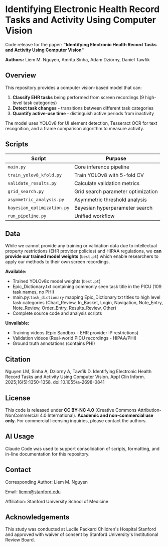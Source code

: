 # Identifying Electronic Health Record Tasks and Activity Using Computer Vision

Code release for the paper: **"Identifying Electronic Health Record Tasks and Activity Using Computer Vision"**

**Authors:** Liem M. Nguyen, Amrita Sinha, Adam Dziorny, Daniel Tawfik

## Overview

This repository provides a computer vision-based model that can:
1. **Classify EHR tasks** being performed from screen recordings (9 high-level task categories)
2. **Detect task changes** - transitions between different task categories
3. **Quantify active-use time** - distinguish active periods from inactivity

The model uses YOLOv8 for UI element detection, Tesseract OCR for text recognition, and a frame comparison algorithm to measure activity.

## Scripts

| Script | Purpose |
|--------|---------|
| `main.py` | Core inference pipeline 
| `train_yolov8_kfold.py` | Train YOLOv8 with 5-fold CV
| `validate_results.py` | Calculate validation metrics 
| `grid_search.py` | Grid search parameter optimization
| `asymmetric_analysis.py` | Asymmetric threshold analysis
| `bayesian_optimization.py` | Bayesian hyperparameter search
| `run_pipeline.py` | Unified workflow


## Data

While we cannot provide any training or validation data due to intellectual property restrictions (EHR provider policies) and HIPAA regulations, we **can provide our trained model weights** (`best.pt`) which enable researchers to apply our methods to their own screen recordings.

**Available:**
- Trained YOLOv8x model weights (`best.pt`)
- Epic_Dictionary.txt containing commonly seen task title in the PICU (109 task names, no PHI)
- main.py:`task_dictionary` mapping Epic_Dictionary.txt titles to high level task categories (Chart_Review, In_Basket, Login, Navigation, Note_Entry, Note_Review, Order_Entry, Results_Review, Other) 
- Complete source code and analysis scripts

**Unvailable:**
- Training videos (Epic Sandbox - EHR provider IP restrictions)
- Validation videos (Real-world PICU recordings - HIPAA/PHI)
- Ground truth annotations (contains PHI)

## Citation
Nguyen LM, Sinha A, Dziorny A, Tawfik D. Identifying Electronic Health Record Tasks and Activity Using Computer Vision. Appl Clin Inform. 2025;16(5):1350-1358. doi:10.1055/a-2698-0841

## License
This code is released under **CC BY-NC 4.0** (Creative Commons Attribution-NonCommercial 4.0 International).
**Academic and non-commercial use only.** For commercial licensing inquiries, please contact the authors.

## AI Usage
Claude Code was used to support consolidation of scripts, formatting, and in-line documentation for this repository. 

## Contact

Corresponding Author: Liem M. Nguyen

Email: liemn@stanford.edu

Affiliation: Stanford University School of Medicine

## Acknowledgements

This study was conducted at Lucile Packard Children's Hospital Stanford and approved with waiver of consent by Stanford University's Institutional Review Board.
